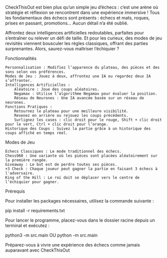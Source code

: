 CheckThisOut est bien plus qu’un simple jeu d’échecs : c’est une arène où stratégie et réflexion se rencontrent dans une expérience immersive ! Tous les fondamentaux des échecs sont présents : échecs et mats, roques, prises en passant, promotions... Aucun détail n’a été oublié.

Affrontez deux intelligences artificielles redoutables, parfaites pour s’entraîner ou relever un défi de taille. Et pour les curieux, des modes de jeu revisités viennent bousculer les règles classiques, offrant des parties surprenantes. Alors, saurez-vous maîtriser l’échiquier ?

Fonctionnalités

    Personnalisation : Modifiez l’apparence du plateau, des pièces et des sons selon vos préférences.
    Modes de Jeu : Jouez à deux, affrontez une IA ou regardez deux IA s’affronter.
    Intelligences Artificielles :
        Aléatoire : Joue des coups aléatoires.
        Negamax : Utilise l’algorithme Negamax pour évaluer la position.
        Réseau de Neurones : Une IA avancée basée sur un réseau de neurones.
    Fonctions Pratiques :
        Retournez le plateau pour une meilleure visibilité.
        Revenez en arrière ou rejouez les coups précédents.
        Surlignez les cases : clic droit pour le rouge, Shift + clic droit pour le vert, Ctrl + clic droit pour l’orange.
    Historique des Coups : Suivez la partie grâce à un historique des coups affiché en temps réel.

Modes de Jeu

    Échecs Classiques : Le mode traditionnel des échecs.
    Chess960 : Une variante où les pièces sont placées aléatoirement sur la première rangée.
    Giveaway : Le but est de perdre toutes ses pièces.
    +3 Check : Chaque joueur peut gagner la partie en faisant 3 échecs à l'adversaire.
    King of the Hill : Le roi doit se déplacer vers le centre de l’échiquier pour gagner.

Prérequis

Pour installer les packages nécessaires, utilisez la commande suivante :

pip install -r requirements.txt

Pour lancer le programme, placez-vous dans le dossier racine depuis un terminal et exécutez :

python3 -m src.main
OU
python -m src.main

Préparez-vous à vivre une expérience des échecs comme jamais auparavant avec CheckThisOut